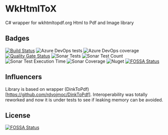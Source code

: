 # WkHtmlToX
C# wrapper for wkhtmltopdf.org Html to Pdf and Image library

## Badges
[![Build Status](https://adaskothebeast.visualstudio.com/AdaskoTheBeAsT.WkHtmlToX/_apis/build/status/AdaskoTheBeAsT.WkHtmlToX?branchName=master)](https://adaskothebeast.visualstudio.com/AdaskoTheBeAsT.WkHtmlToX/_build/latest?definitionId=8&branchName=master)
![Azure DevOps tests](https://img.shields.io/azure-devops/tests/AdaskoTheBeAsT/AdaskoTheBeAsT.WkHtmlToX/11)
![Azure DevOps coverage](https://img.shields.io/azure-devops/coverage/AdaskoTheBeAsT/AdaskoTheBeAsT.WkHtmlToX/11?style=plastic)
[![Quality Gate Status](https://sonarcloud.io/api/project_badges/measure?project=AdaskoTheBeAsT_AdaskoTheBeAsT.WkHtmlToX&metric=alert_status)](https://sonarcloud.io/dashboard?id=AdaskoTheBeAsT_AdaskoTheBeAsT.WkHtmlToX)
![Sonar Tests](https://img.shields.io/sonar/tests/AdaskoTheBeAsT_AdaskoTheBeAsT.WkHtmlToX?server=https%3A%2F%2Fsonarcloud.io)
![Sonar Test Count](https://img.shields.io/sonar/total_tests/AdaskoTheBeAsT_AdaskoTheBeAsT.WkHtmlToX?server=https%3A%2F%2Fsonarcloud.io)
![Sonar Test Execution Time](https://img.shields.io/sonar/test_execution_time/AdaskoTheBeAsT_AdaskoTheBeAsT.WkHtmlToX?server=https%3A%2F%2Fsonarcloud.io)
![Sonar Coverage](https://img.shields.io/sonar/coverage/AdaskoTheBeAsT_AdaskoTheBeAsT.WkHtmlToX?server=https%3A%2F%2Fsonarcloud.io&style=plastic)
![Nuget](https://img.shields.io/nuget/dt/AdaskoTheBeAsT.WkHtmlToX)
[![FOSSA Status](https://app.fossa.com/api/projects/git%2Bgithub.com%2FAdaskoTheBeAsT%2FWkHtmlToX.svg?type=shield)](https://app.fossa.com/projects/git%2Bgithub.com%2FAdaskoTheBeAsT%2FWkHtmlToX?ref=badge_shield)

## Influencers
Library is based on wrapper (DinkToPdf)[https://github.com/rdvojmoc/DinkToPdf].
Interoperability was totally reworked and now it is under tests to see if leaking memory can be avoided.


## License
[![FOSSA Status](https://app.fossa.com/api/projects/git%2Bgithub.com%2FAdaskoTheBeAsT%2FWkHtmlToX.svg?type=large)](https://app.fossa.com/projects/git%2Bgithub.com%2FAdaskoTheBeAsT%2FWkHtmlToX?ref=badge_large)